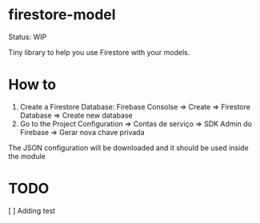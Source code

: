 # firestore-model

Status: WIP

Tiny library to help you use Firestore with your models.

# How to

1. Create a Firestore Database: Firebase Consolse => Create => Firestore Database => Create new database
2. Go to the Project Configuration => Contas de serviço => SDK Admin do Firebase => Gerar nova chave privada 

The JSON configuration will be downloaded and it should be used inside the module

# TODO

[ ] Adding test
